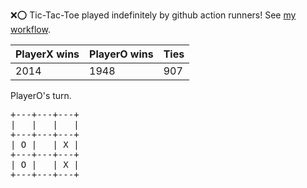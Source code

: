 :x::o: Tic-Tac-Toe played indefinitely by github action runners! See [my workflow](.github/workflows/play.yaml).

|PlayerX wins|PlayerO wins|Ties|
|-|-|-|
|2014|1948|907|

PlayerO's turn.

<pre>
+---+---+---+
|   |   |   |
+---+---+---+
| O |   | X |
+---+---+---+
| O |   | X |
+---+---+---+
</pre>